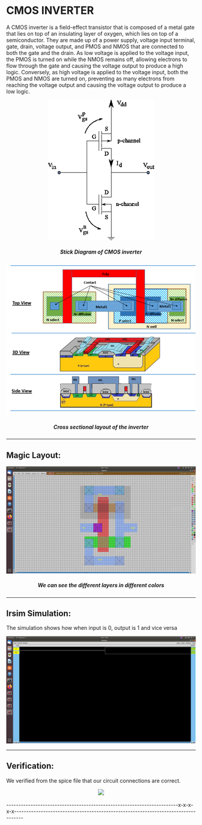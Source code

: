 # **CMOS INVERTER**

A CMOS inverter is a field-effect transistor that is composed of a metal gate that lies on top of an insulating layer of oxygen, which lies on top of a semiconductor. They are made up of a power supply, voltage input terminal, gate, drain, voltage output, and PMOS and NMOS that are connected to both the gate and the drain. As low voltage is applied to the voltage input, the PMOS is turned on while the NMOS remains off, allowing electrons to flow through the gate and causing the voltage output to produce a high logic. Conversely, as high voltage is applied to the voltage input, both the PMOS and NMOS are turned on, preventing as many electrons from reaching the voltage output and causing the voltage output to produce a low logic.

<p align="center">
 <img src="Pictures\Schematic-of-a-CMOS-Inverter-Circuit.png"> 
</p>

<h5 align="center">Stick Diagram of CMOS inverter </h5>


<p align="center">
  <img src="Pictures\layout5.png"> 
</p>
<h5 align="center">  Cross sectional layout of the inverter </h5>

<hr/>

## Magic Layout: 
<p align="center">
  <img src="Pictures\Screenshot from 2022-01-19 15-54-15.png "> 
</p>
<h5 align="center"> We can see the different layers in different colors </h5> 
<hr/> 

## Irsim Simulation: 
The simulation shows how when input is 0, output is 1 and vice versa
<p align="center">
  <img src="Pictures\irsim.png "> 
</p>

<hr/> 

## Verification:
We verified from the spice file that our circuit connections are correct. 
<p align="center">
  <img src="Pictures\verify.png "> 
</p>

-----------------------------------------------------------------------x-x-x-x-x----------------------------------------------------------------------------------
